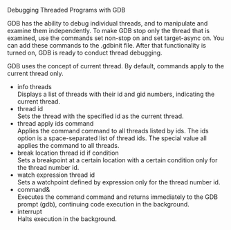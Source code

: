 Debugging Threaded Programs with GDB

GDB has the ability to debug individual threads, and to manipulate and examine them independently. To make GDB stop only the thread that is examined, use the commands set non-stop on and set target-async on. You can add these commands to the .gdbinit file. After that functionality is turned on, GDB is ready to conduct thread debugging.

GDB uses the concept of current thread. By default, commands apply to the current thread only.

* info threads  
    Displays a list of threads with their id and gid numbers, indicating the current thread. 
* thread id     
    Sets the thread with the specified id as the current thread. 
* thread apply ids command  
    Applies the command command to all threads listed by ids. The ids option is a space-separated list of thread ids. The special value all applies the command to all threads. 
* break location thread id if condition   
    Sets a breakpoint at a certain location with a certain condition only for the thread number id. 
* watch expression thread id    
    Sets a watchpoint defined by expression only for the thread number id. 
* command&  
    Executes the command command and returns immediately to the GDB prompt (gdb), continuing code execution in the background. 
* interrupt   
    Halts execution in the background. 
